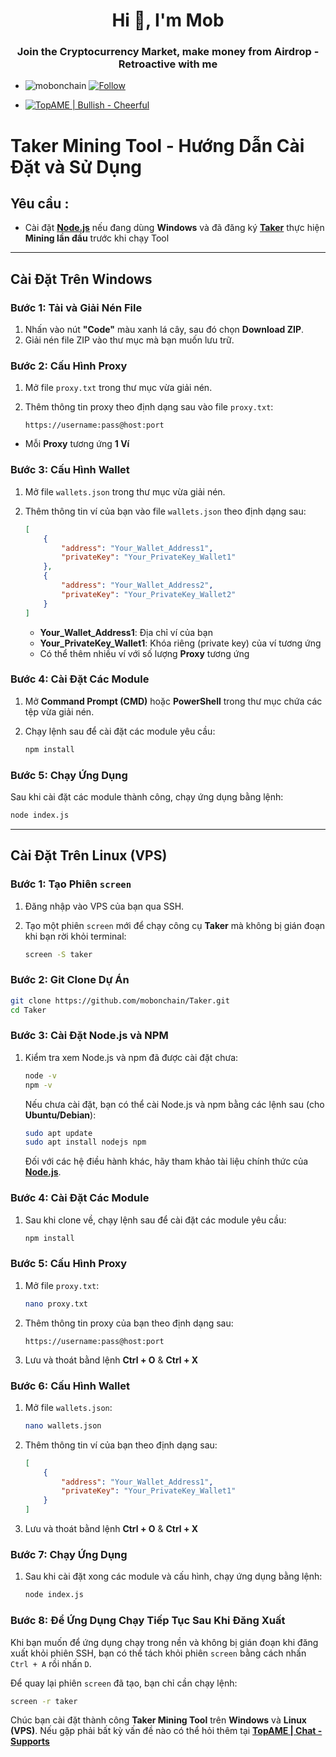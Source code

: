  <h1 align="center">Hi 👋, I'm Mob</h1>
<h3 align="center">Join the Cryptocurrency Market, make money from Airdrop - Retroactive with me</h3>

- <p align="left"> <img src="https://komarev.com/ghpvc/?username=mobonchain&label=Profile%20views&color=0e75b6&style=flat" alt="mobonchain" /> <a href="https://github.com/mobonchain"> <img src="https://img.shields.io/github/followers/mobonchain?label=Follow&style=social" alt="Follow" /> </a> </p>

- [![TopAME | Bullish - Cheerful](https://img.shields.io/badge/TopAME%20|%20Bullish-Cheerful-blue?logo=telegram&style=flat)](https://t.me/xTopAME)

# Taker Mining Tool - Hướng Dẫn Cài Đặt và Sử Dụng

## Yêu cầu :
- Cài đặt **[Node.js](https://nodejs.org/en)** nếu đang dùng **Windows** và đã đăng ký **[Taker](https://earn.taker.xyz/?start=4H29F)** thực hiện **Mining lần đầu** trước khi chạy Tool

---

## Cài Đặt Trên Windows

### Bước 1: Tải và Giải Nén File

1. Nhấn vào nút **"Code"** màu xanh lá cây, sau đó chọn **Download ZIP**.
2. Giải nén file ZIP vào thư mục mà bạn muốn lưu trữ.

### Bước 2: Cấu Hình Proxy

1. Mở file `proxy.txt` trong thư mục vừa giải nén.
2. Thêm thông tin proxy theo định dạng sau vào file `proxy.txt`:

   ```
   https://username:pass@host:port
   ```
- Mỗi **Proxy** tương ứng **1 Ví**
### Bước 3: Cấu Hình Wallet

1. Mở file `wallets.json` trong thư mục vừa giải nén.
2. Thêm thông tin ví của bạn vào file `wallets.json` theo định dạng sau:

   ```json
   [
       {
           "address": "Your_Wallet_Address1",
           "privateKey": "Your_PrivateKey_Wallet1"
       },
       {
           "address": "Your_Wallet_Address2",
           "privateKey": "Your_PrivateKey_Wallet2"
       }
   ]
   ```

   - **Your_Wallet_Address1**: Địa chỉ ví của bạn
   - **Your_PrivateKey_Wallet1**: Khóa riêng (private key) của ví tương ứng
   - Có thể thêm nhiều ví với số lượng **Proxy** tương ứng

### Bước 4: Cài Đặt Các Module

1. Mở **Command Prompt (CMD)** hoặc **PowerShell** trong thư mục chứa các tệp vừa giải nén.
2. Chạy lệnh sau để cài đặt các module yêu cầu:

   ```bash
   npm install
   ```

### Bước 5: Chạy Ứng Dụng

Sau khi cài đặt các module thành công, chạy ứng dụng bằng lệnh:

```bash
node index.js
```

---

## Cài Đặt Trên Linux (VPS)

### Bước 1: Tạo Phiên `screen`

1. Đăng nhập vào VPS của bạn qua SSH.

2. Tạo một phiên `screen` mới để chạy công cụ **Taker** mà không bị gián đoạn khi bạn rời khỏi terminal:

   ```bash
   screen -S taker
   ```

### Bước 2: Git Clone Dự Án

   ```bash
   git clone https://github.com/mobonchain/Taker.git
   cd Taker
   ```

### Bước 3: Cài Đặt Node.js và NPM

1. Kiểm tra xem Node.js và npm đã được cài đặt chưa:

   ```bash
   node -v
   npm -v
   ```

   Nếu chưa cài đặt, bạn có thể cài Node.js và npm bằng các lệnh sau (cho **Ubuntu/Debian**):

   ```bash
   sudo apt update
   sudo apt install nodejs npm
   ```

   Đối với các hệ điều hành khác, hãy tham khảo tài liệu chính thức của **[Node.js](https://nodejs.org/en/)**.

### Bước 4: Cài Đặt Các Module

1. Sau khi clone về, chạy lệnh sau để cài đặt các module yêu cầu:

   ```bash
   npm install
   ```

### Bước 5: Cấu Hình Proxy

1. Mở file `proxy.txt`:

   ```bash
   nano proxy.txt
   ```
2. Thêm thông tin proxy của bạn theo định dạng sau:
   ```
   https://username:pass@host:port
   ```
3. Lưu và thoát bằnd lệnh **Ctrl + O** & **Ctrl + X**

### Bước 6: Cấu Hình Wallet

1. Mở file `wallets.json`:

   ```bash
   nano wallets.json
   ```
2. Thêm thông tin ví của bạn theo định dạng sau:
   ```json
   [
       {
           "address": "Your_Wallet_Address1",
           "privateKey": "Your_PrivateKey_Wallet1"
       }
   ]
   ```
3. Lưu và thoát bằnd lệnh **Ctrl + O** & **Ctrl + X**

### Bước 7: Chạy Ứng Dụng

1. Sau khi cài đặt xong các module và cấu hình, chạy ứng dụng bằng lệnh:

   ```bash
   node index.js
   ```

### Bước 8: Để Ứng Dụng Chạy Tiếp Tục Sau Khi Đăng Xuất

Khi bạn muốn để ứng dụng chạy trong nền và không bị gián đoạn khi đăng xuất khỏi phiên SSH, bạn có thể tách khỏi phiên `screen` bằng cách nhấn `Ctrl + A` rồi nhấn `D`.

Để quay lại phiên `screen` đã tạo, bạn chỉ cần chạy lệnh:

```bash
screen -r taker
```

Chúc bạn cài đặt thành công **Taker Mining Tool** trên **Windows** và **Linux (VPS)**. Nếu gặp phải bất kỳ vấn đề nào có thể hỏi thêm tại **[TopAME | Chat - Supports](https://t.me/yTopAME)**
